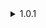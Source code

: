<details>
<summary> 1.0.1 </summary>

- Fixed issue with ContainerBehaviour scripts not resetting the movement debuffs when the player dies holding one.
- Fixed issue with Lategame Upgrades Compatibility not being correctly implemented.


</details>